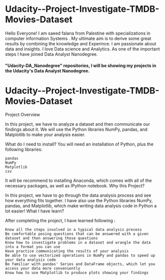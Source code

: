 # Udacity--Project-Investigate-TMDB-Movies-Dataset

Hello Everyone!
I am saeed falana from Palestine with specializations in computer information Systems . My ultimate aim is to derive some great results by combining the knowledge and Experince.
I am passionate about data and insights. I love Data science and Analytics. As one of the important steps I have joined Data Analyst Nanodegree.

#### "Udacity-DA_Nanodegree" repositories, I will be showing my projects in the Udacity's Data Analyst Nanodegree.

# Udacity--Project-Investigate-TMDB-Movies-Dataset

Project Overview

In this project, we have to analyze a dataset and then communicate our findings about it. 
We will use the Python libraries NumPy, pandas, and Matplotlib to make your analysis easier.

What do I need to install? You will need an installation of Python, plus the following libraries:

    pandas
    NumPy
    Matplotlib
    csv

It will be recommend to installing Anaconda, which comes with all of the necessary packages, as well as IPython notebook.
Why this Project?

In this project, we have to go through the data analysis process and see how everything fits together. I have also use the Python libraries NumPy, pandas, and Matplotlib, which make writing data analysis code in Python a lot easier!
What I have learn?

After completing the project, I have learned following :

    Know all the steps involved in a typical data analysis process
    Be comfortable posing questions that can be answered with a given dataset and then answering those questions
    Know how to investigate problems in a dataset and wrangle the data into a format you can use
    Have practice communicating the results of your analysis
    Be able to use vectorized operations in NumPy and pandas to speed up your data analysis code
    Be familiar with pandas' Series and DataFrame objects, which let you access your data more conveniently
    Know how to use Matplotlib to produce plots showing your findings
